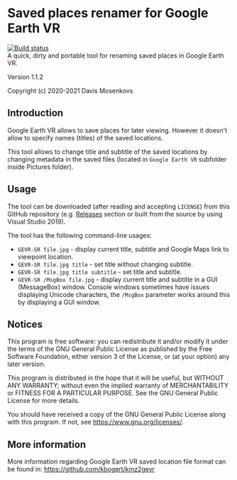 Saved places renamer for Google Earth VR
===============
[![Build status](https://ci.appveyor.com/api/projects/status/ppcrgpf3v57r9dms?svg=true)](https://ci.appveyor.com/project/DavisNT/googleearthvr-saved-renamer)  
A quick, dirty and portable tool for renaming saved places in Google Earth VR.

Version 1.1.2

Copyright (c) 2020-2021 Davis Mosenkovs

## Introduction

Google Earth VR allows to save places for later viewing. However it doesn't 
allow to specify names (titles) of the saved locations.

This tool allows to change title and subtitle of the saved locations by 
changing metadata in the saved files (located in `Google Earth VR` subfolder 
inside Pictures folder).

## Usage

The tool can be downloaded (after reading and accepting `LICENSE`) from 
this GitHub repository (e.g. [Releases](https://github.com/DavisNT/GoogleEarthVR-saved-renamer/releases) 
section or built from the source by using Visual Studio 2019).

The tool has the following command-line usages:
* `GEVR-SR file.jpg` - display current title, subtitle and Google Maps link to viewpoint location.
* `GEVR-SR file.jpg title` - set title without changing subtitle.
* `GEVR-SR file.jpg title subtitle` - set title and subtitle.
* `GEVR-SR /MsgBox file.jpg` - display current title and subtitle in a GUI (MessageBox) window. Console windows sometimes have issues displaying Unicode characters, the `/MsgBox` parameter works around this by displaying a GUI window.

## Notices

This program is free software: you can redistribute it and/or modify
it under the terms of the GNU General Public License as published by
the Free Software Foundation, either version 3 of the License, or
(at your option) any later version.

This program is distributed in the hope that it will be useful,
but WITHOUT ANY WARRANTY; without even the implied warranty of
MERCHANTABILITY or FITNESS FOR A PARTICULAR PURPOSE.  See the
GNU General Public License for more details.

You should have received a copy of the GNU General Public License
along with this program.  If not, see <https://www.gnu.org/licenses/>.

## More information

More information regarding Google Earth VR saved location file format can be found in: https://github.com/kbogert/kmz2gevr

